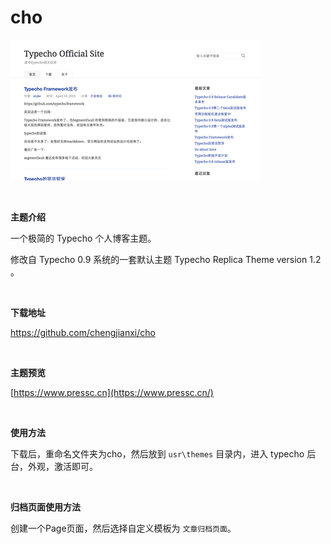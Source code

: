 # cho

![screenshot.png](https://github.com/chengjianxi/cho/raw/master/screenshot.png)

​    

**主题介绍**

一个极简的 Typecho 个人博客主题。

修改自 Typecho 0.9 系统的一套默认主题 Typecho Replica Theme version 1.2 。

​    

**下载地址**

https://github.com/chengjianxi/cho

​    

**主题预览**

[https://www.pressc.cn](https://www.pressc.cn/)

​    

**使用方法**

下载后，重命名文件夹为cho，然后放到  `usr\themes` 目录内，进入 typecho 后台，外观，激活即可。

​    

**归档页面使用方法**

创建一个Page页面，然后选择自定义模板为 `文章归档页面`。
